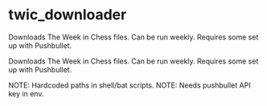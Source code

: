# twic_downloader
Downloads The Week in Chess files. Can be run weekly. Requires some set up with Pushbullet.


Downloads The Week in Chess files. Can be run weekly. Requires some set up with Pushbullet.

NOTE: Hardcoded paths in shell/bat scripts.
NOTE: Needs pushbullet API key in env.
